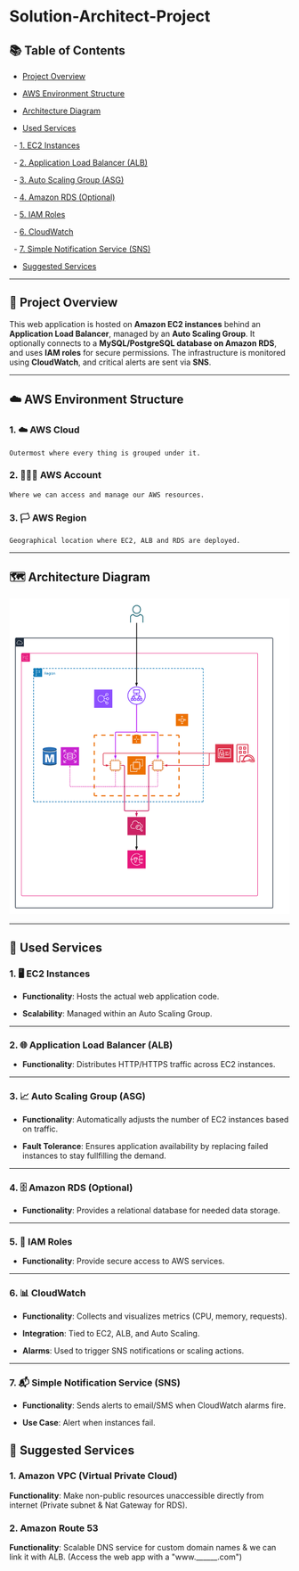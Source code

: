 # Solution-Architect-Project
  

## 📚 Table of Contents

- [Project Overview](#project-overview)

- [AWS Environment Structure](#aws-environment-structure)

- [Architecture Diagram](#architecture-diagram)

- [Used Services](#used-services)

  - [1. EC2 Instances](#1-ec2-instances)

  - [2. Application Load Balancer (ALB)](#2-application-load-balancer-alb)

  - [3. Auto Scaling Group (ASG)](#3-auto-scaling-group-asg)

  - [4. Amazon RDS (Optional)](#4-amazon-rds-optional)

  - [5. IAM Roles](#5-iam-roles)

  - [6. CloudWatch](#6-cloudwatch)

  - [7. Simple Notification Service (SNS)](#7-simple-notification-service-sns)

- [Suggested Services](#suggested-services)

  

---

  

## 📖 Project Overview

  

This web application is hosted on **Amazon EC2 instances** behind an **Application Load Balancer**, managed by an **Auto Scaling Group**. It optionally connects to a **MySQL/PostgreSQL database on Amazon RDS**, and uses **IAM roles** for secure permissions. The infrastructure is monitored using **CloudWatch**, and critical alerts are sent via **SNS**.

  

---

  

## ☁️ AWS Environment Structure

### 1. ☁️ AWS Cloud

	Outermost where every thing is grouped under it.

### 2. 🙋🏻‍♂️ AWS Account

	Where we can access and manage our AWS resources.

### 3. 🏳️ AWS Region

	Geographical location where EC2, ALB and RDS are deployed.

---

  

## 🗺️ Architecture Diagram

  

![Architecture Diagram](./Blank%20diagram%20(1).png)

  

---

  

## 🧩 Used Services

  

### 1. 🖥️ EC2 Instances

  

- **Functionality**: Hosts the actual web application code.

- **Scalability**: Managed within an Auto Scaling Group.

  

---

  

### 2. 🌐 Application Load Balancer (ALB)

  

- **Functionality**: Distributes HTTP/HTTPS traffic across EC2 instances.

  

---

  

### 3. 📈 Auto Scaling Group (ASG)

  

- **Functionality**: Automatically adjusts the number of EC2 instances based on traffic.

- **Fault Tolerance**: Ensures application availability by replacing failed instances to stay fullfilling the demand.

  

---

  

### 4. 🗄️ Amazon RDS (Optional)

  

- **Functionality**: Provides a relational database for needed data storage.


  

---

  

### 5. 🔐 IAM Roles

  

- **Functionality**: Provide secure access to AWS services.

  

---

  

### 6. 📊 CloudWatch

  

- **Functionality**: Collects and visualizes  metrics (CPU, memory, requests).

- **Integration**: Tied to EC2, ALB, and Auto Scaling.

- **Alarms**: Used to trigger SNS notifications or scaling actions.

  

---

  

### 7. 📬 Simple Notification Service (SNS)

  

- **Functionality**: Sends alerts to email/SMS when CloudWatch alarms fire.

- **Use Case**: Alert when instances fail.

  


## 🧐 Suggested Services

### 1. Amazon VPC (Virtual Private Cloud)

**Functionality**: Make non-public resources unaccessible directly from internet 
(Private subnet & Nat Gateway for RDS).

### 2. Amazon Route 53

**Functionality**: Scalable DNS service for custom domain names & we can link it with ALB.
(Access the web app with a "www.______.com")
